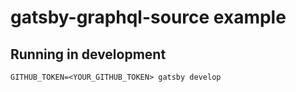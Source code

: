 # gatsby-graphql-source example

## Running in development

`GITHUB_TOKEN=<YOUR_GITHUB_TOKEN> gatsby develop`
